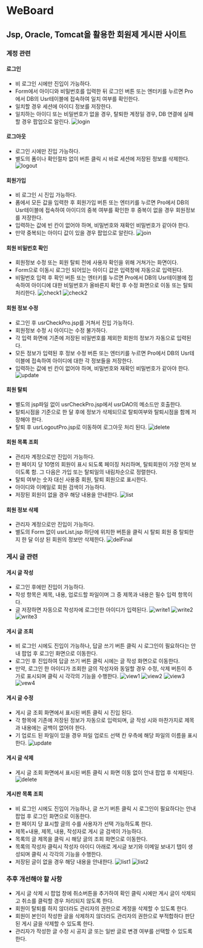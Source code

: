 # WeBoard
## Jsp, Oracle, Tomcat을 활용한 회원제 게시판 사이트

### 계정 관련

#### 로그인
- 비 로그인 시에만 진입이 가능하다.
- Form에서 아이디와 비밀번호를 입력한 뒤 로그인 버튼 또는 엔터키를 누르면 Pro에서 DB의 Usr테이블에 접속하여 일치 여부를 확인한다.
- 일치할 경우 세션에 아이디 정보를 저장한다.
- 일치하는 아이디 또는 비밀번호가 없을 경우, 탈퇴한 계정일 경우, DB 연결에 실패할 경우 팝업으로 알린다.
![login](https://user-images.githubusercontent.com/59382990/82866198-66976d00-9f63-11ea-8658-0ba171b8db18.jpg)

#### 로그아웃
- 로그인 시에만 진입 가능하다.
- 별도의 폼이나 확인절차 없이 버튼 클릭 시 바로 세션에 저장된 정보를 삭제한다.
![logout](https://user-images.githubusercontent.com/59382990/82866250-7d3dc400-9f63-11ea-8ddb-1f804efef026.jpg)

#### 회원가입
- 비 로그인 시 진입 가능하다.
- 폼에서 모든 값을 입력한 후 회원가입 버튼 또는 엔터키를 누르면 Pro에서 DB의 Usr테이블에 접속하여 아이디의 중복 여부를 확인한 후 중복이 없을 경우 회원정보를 저장한다.
- 입력하는 값에 빈 칸이 없어야 하며, 비밀번호와 재확인 비밀번호가 같아야 한다.
- 만약 중복되는 아이디 값이 있을 경우 팝업으로 알린다.
![join](https://user-images.githubusercontent.com/59382990/82866265-875fc280-9f63-11ea-944a-e0eb603269d2.jpg)

#### 회원 비밀번호 확인
- 회원정보 수정 또는 회원 탈퇴 전에 사용자 확인을 위해 거쳐가는 화면이다.
- Form으로 이동시 로그인 되어있는 아이디 값은 입력창에 자동으로 입력된다.
- 비밀번호 입력 후 확인 버튼 또는 엔터키를 누르면 Pro에서 DB의 Usr테이블에 접속하여 아이디에 대한 비밀번호가 올바른지 확인 후 수정 화면으로 이동 또는 탈퇴 처리한다.
![check1](https://user-images.githubusercontent.com/59382990/82866284-90509400-9f63-11ea-830d-380a0bd623d0.jpg)
![check2](https://user-images.githubusercontent.com/59382990/82866289-921a5780-9f63-11ea-9c33-0f2e5dbbd90a.jpg)

#### 회원 정보 수정
- 로그인 후 usrCheckPro.jsp를 거쳐서 진입 가능하다.
- 회원정보 수정 시 아이디는 수정 불가하다.
- 각 입력 화면에 기존에 저장된 비밀번호를 제외한 회원의 정보가 자동으로 입력된다.
- 모든 정보가 입력된 후 정보 수정 버튼 또는 엔터키를 누르면 Pro에서 DB의 Usr테이블에 접속하여 아이디에 대한 각 정보들을 저장한다.
- 입력하는 값에 빈 칸이 없어야 하며, 비밀번호와 재확인 비밀번호가 같아야 한다.
![update](https://user-images.githubusercontent.com/59382990/82866309-9cd4ec80-9f63-11ea-8c71-e04f6505bd0f.jpg)

#### 회원 탈퇴
- 별도의 jsp파일 없이 usrCheckPro.jsp에서 usrDAO의 메소드만 호출한다.
- 탈퇴시점을 기준으로 한 달 후에 정보가 삭제되므로 탈퇴여부와 탈퇴시점을 함께 저장해야 한다.
- 탈퇴 후 usrLogoutPro.jsp로 이동하여 로그아웃 처리 된다.
![delete](https://user-images.githubusercontent.com/59382990/82866325-a4949100-9f63-11ea-82a5-09b28aad501b.jpg)

#### 회원 목록 조회
- 관리자 계정으로만 진입이 가능하다.
- 한 페이지 당 10명의 회원이 표시 되도록 페이징 처리하며, 탈퇴회원이 가장 먼저 보이도록 함. 그 다음은 가입 또는 탈퇴일의 내림차순으로 정렬한다.
- 탈퇴 여부는 숫자 대신 사용중 회원, 탈퇴 회원으로 표시한다.
- 아이디와 이메일로 회원 검색이 가능하다.
- 저장된 회원이 없을 경우 해당 내용을 안내한다.
![list](https://user-images.githubusercontent.com/59382990/82866346-ac543580-9f63-11ea-8fd7-dbe649bc15c8.jpg)

#### 회원 정보 삭제
- 관리자 계정으로만 진입이 가능하다.
- 별도의 Form 없이 usrList.jsp 하단에 위치한 버튼을 클릭 시 탈퇴 회원 중 탈퇴한지 한 달 이상 된 회원의 정보만 삭제한다.
![delFinal](https://user-images.githubusercontent.com/59382990/82866367-b413da00-9f63-11ea-8dbf-28d788329939.jpg)

### 게시 글 관련

#### 게시 글 작성
- 로그인 후에만 진입이 가능하다.
- 작성 항목은 제목, 내용, 업로드할 파일이며 그 중 제목과 내용은 필수 입력 항목이다.
- 글 저장하면 자동으로 작성자에 로그인한 아이디가 입력된다.
![write1](https://user-images.githubusercontent.com/59382990/82866473-f3422b00-9f63-11ea-939d-e6fe9fc2fa62.jpg)
![write2](https://user-images.githubusercontent.com/59382990/82866485-f806df00-9f63-11ea-9a2f-312a08599a0d.jpg)
![write3](https://user-images.githubusercontent.com/59382990/82866487-f9380c00-9f63-11ea-9c91-6023d056556a.jpg)

#### 게시 글 조회
- 비 로그인 시에도 진입이 가능하나, 답글 쓰기 버튼 클릭 시 로그인이 필요하다는 안내 팝업 후 로그인 화면으로 이동한다.
- 로그인 후 진입하여 답글 쓰기 버튼 클릭 시에는 글 작성 화면으로 이동한다.
- 만약, 로그인 한 아이디가 조회한 글의 작성자와 동일할 경우 수정, 삭제 버튼이 추가로 표시되며 클릭 시 각각의 기능을 수행한다.
![view1](https://user-images.githubusercontent.com/59382990/82866513-0654fb00-9f64-11ea-935b-20e0edfa3e5d.jpg)
![view2](https://user-images.githubusercontent.com/59382990/82866516-06ed9180-9f64-11ea-807a-ef126753d678.jpg)
![view3](https://user-images.githubusercontent.com/59382990/82866519-07862800-9f64-11ea-865c-39723cf68767.jpg)
![vew4](https://user-images.githubusercontent.com/59382990/82866521-08b75500-9f64-11ea-974c-80ae2388f50e.jpg)

#### 게시 글 수정
- 게시 글 조회 화면에서 표시된 버튼 클릭 시 진입 된다.
- 각 항목에 기존에 저장된 정보가 자동으로 입력되며, 글 작성 시와 마찬가지로 제목과 내용에는 공백이 없어야 한다.
- 기 업로드 된 파일이 있을 경우 파일 업로드 선택 칸 우측에 해당 파일의 이름을 표시한다.
![update](https://user-images.githubusercontent.com/59382990/82866535-11a82680-9f64-11ea-9769-aebda337d523.jpg)

#### 게시 글 삭제
- 게시 글 조회 화면에서 표시된 버튼 클릭 시 화면 이동 없이 안내 팝업 후 삭제된다.
![delete](https://user-images.githubusercontent.com/59382990/82866551-18cf3480-9f64-11ea-8828-7c936353a33d.jpg)

#### 게시판 목록 조회
- 비 로그인 시에도 진입이 가능하나, 글 쓰기 버튼 클릭 시 로그인이 필요하다는 안내 팝업 후 로그인 화면으로 이동한다.
- 한 페이지 당 표시할 글의 수를 사용자가 선택 가능하도록 한다.
- 제목+내용, 제목, 내용, 작성자로 게시 글 검색이 가능하다.
- 목록의 글 제목을 클릭 시 해당 글의 조회 화면으로 이동한다.
- 목록의 작성자 클릭시 작성자 아이디 아래로 게시글 보기와 이메일 보내기 탭이 생성되며 클릭 시 각각의 기능을 수행한다.
- 저장된 글이 없을 경우 해당 내용을 안내한다.
![list1](https://user-images.githubusercontent.com/59382990/82866563-21c00600-9f64-11ea-89f4-97df42122f59.jpg)
![list2](https://user-images.githubusercontent.com/59382990/82866566-22f13300-9f64-11ea-998b-27574710dea5.jpg)

### 추후 개선해야 할 사항
- 게시 글 삭제 시 팝업 창에 취소버튼을 추가하여 확인 클릭 시에만 게시 글이 삭제되고 취소를 클릭할 경우 처리되지 않도록 한다.
- 회원이 탈퇴를 하지 않더라도 관리자의 권한으로 계정을 삭제할 수 있도록 한다.
- 회원이 본인이 작성한 글을 삭제하지 않더라도 관리자의 권한으로 부적합하다 판단된 게시 글을 삭제할 수 있도록 한다.
- 관리자가 작성한 글 수정 시 공지 글 또는 일반 글로 변경 여부를 선택할 수 있도록 한다.

